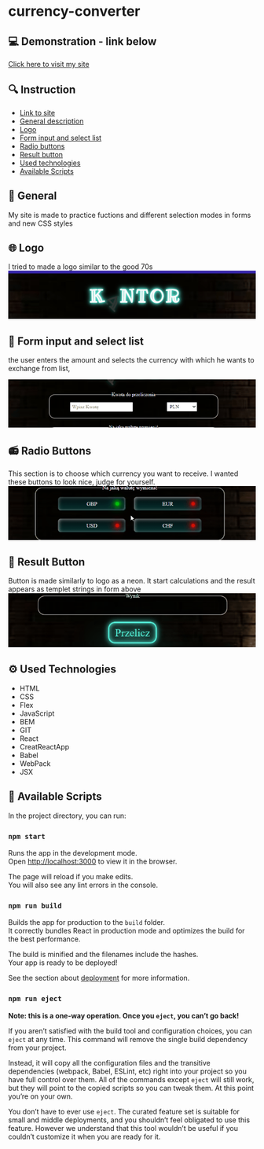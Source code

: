 # currency-converter

## :computer: Demonstration - link below
[Click here to visit my site](https://krzysztof-jaczewski.github.io/currency-converter-react/)

## :mag: Instruction
* [Link to site](#Try-it,-link-below)
* [General description](#General)
* [Logo](#Logo)
* [Form input and select list](#Form-input-and-select-list)
* [Radio buttons](#Radio-Buttons)
* [Result button](#Result-Button)
* [Used technologies](#Used-Technologies)
* [Available Scripts](#Available-Scripts)

## :memo: General
My site is made to practice fuctions and different selection modes in forms and new CSS styles
## :globe_with_meridians: Logo
I tried to made a logo similar to the good 70s 
![logo](readme/logo.gif)
## :bookmark_tabs: Form input and select list
the user enters the amount and selects the currency with which he wants to exchange from list, 

![input](readme/input.gif)

## :radio: Radio Buttons
This section is to choose which currency you want to receive. I wanted these buttons to look nice, judge for yourself.
![radioButtons](readme/radioButtons.gif)

## :chocolate_bar: Result Button
Button is made similarly to logo as a neon. It start calculations and the result appears as templet strings in form above
![radioButtons](readme/button.gif)
## :gear: Used Technologies

* HTML
* CSS
* Flex
* JavaScript
* BEM
* GIT
* React
* CreatReactApp
* Babel
* WebPack
* JSX

## :wrench: Available Scripts

In the project directory, you can run:

### `npm start`

Runs the app in the development mode.\
Open [http://localhost:3000](http://localhost:3000) to view it in the browser.

The page will reload if you make edits.\
You will also see any lint errors in the console.

### `npm run build`

Builds the app for production to the `build` folder.\
It correctly bundles React in production mode and optimizes the build for the best performance.

The build is minified and the filenames include the hashes.\
Your app is ready to be deployed!

See the section about [deployment](https://facebook.github.io/create-react-app/docs/deployment) for more information.

### `npm run eject`

**Note: this is a one-way operation. Once you `eject`, you can’t go back!**

If you aren’t satisfied with the build tool and configuration choices, you can `eject` at any time. This command will remove the single build dependency from your project.

Instead, it will copy all the configuration files and the transitive dependencies (webpack, Babel, ESLint, etc) right into your project so you have full control over them. All of the commands except `eject` will still work, but they will point to the copied scripts so you can tweak them. At this point you’re on your own.

You don’t have to ever use `eject`. The curated feature set is suitable for small and middle deployments, and you shouldn’t feel obligated to use this feature. However we understand that this tool wouldn’t be useful if you couldn’t customize it when you are ready for it.

